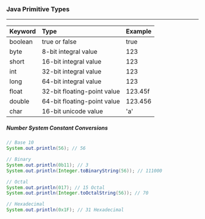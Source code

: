 ### Java Primitive Types
---
| Keyword | Type                        | Example |
| :------ | :-------------------------- | :------ |
| boolean | true or false               | true    |
| byte    | 8-bit integral value        | 123     |
| short   | 16-bit integral value       | 123     |
| int     | 32-bit integral value       | 123     |
| long    | 64-bit integral value       | 123     |
| float   | 32-bit floating-point value | 123.45f |
| double  | 64-bit floating-point value | 123.456 |
| char    | 16-bit unicode value        | 'a'     |

##### Number System Constant Conversions
```java
// Base 10
System.out.println(56); // 56

// Binary
System.out.println(0b11); // 3
System.out.println(Integer.toBinaryString(56)); // 111000

// Octal
System.out.println(017); // 15 Octal
System.out.println(Integer.toOctalString(56)); // 70

// Hexadecimal
System.out.println(0x1F); // 31 Hexadecimal
```

